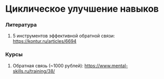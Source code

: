 # Циклическое улучшение навыков

### Литература
1. 5 инструментов эффективной обратной связи: https://kontur.ru/articles/6694

### Курсы
1. Обратная связь (~1000 рублей): https://www.mental-skills.ru/training/38/
